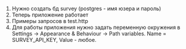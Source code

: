 1. Нужно создать бд survey
   (postgres - имя юзера и пароль)
2. Теперь приложение работает 
3. Примеры запросов в test.http
4. Для работы приложения нужно задать переменную окружения в Settings -> Appearance & Behaviour -> 
Path variables. Name = SURVEY_API_KEY, Value - любое.